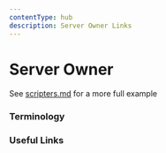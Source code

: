 ```yaml
---
contentType: hub
description: Server Owner Links
---
```


# Server Owner

See [scripters.md](scripters.md) for a more full example

### Terminology


### Useful Links